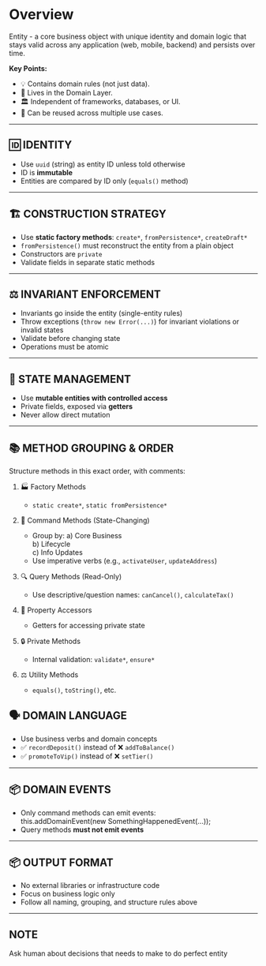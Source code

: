 # Overview

Entity - a core business object with unique identity and domain logic that stays valid across any application (web, mobile, backend) and persists over time.

**Key Points:**

- 💡 Contains domain rules (not just data).
- 🧩 Lives in the Domain Layer.
- 🏛️ Independent of frameworks, databases, or UI.
- 🔁 Can be reused across multiple use cases.

---

## 🆔 IDENTITY

- Use `uuid` (string) as entity ID unless told otherwise
- ID is **immutable**
- Entities are compared by ID only (`equals()` method)

---

## 🏗️ CONSTRUCTION STRATEGY

- Use **static factory methods**: `create*`, `fromPersistence*`, `createDraft*`
- `fromPersistence()` must reconstruct the entity from a plain object
- Constructors are `private`
- Validate fields in separate static methods

---

## ⚖️ INVARIANT ENFORCEMENT

- Invariants go inside the entity (single-entity rules)
- Throw exceptions (`throw new Error(...)`) for invariant violations or invalid states
- Validate before changing state
- Operations must be atomic

---

## 🔄 STATE MANAGEMENT

- Use **mutable entities with controlled access**
- Private fields, exposed via **getters**
- Never allow direct mutation

---

## 📚 METHOD GROUPING & ORDER

Structure methods in this exact order, with comments:

1. 🏭 Factory Methods

   - `static create*`, `static fromPersistence*`

2. 📝 Command Methods (State-Changing)

   - Group by:
     a) Core Business  
     b) Lifecycle  
     c) Info Updates
   - Use imperative verbs (e.g., `activateUser`, `updateAddress`)

3. 🔍 Query Methods (Read-Only)

   - Use descriptive/question names: `canCancel()`, `calculateTax()`

4. 👀 Property Accessors

   - Getters for accessing private state

5. 🔒 Private Methods

   - Internal validation: `validate*`, `ensure*`

6. ⚖️ Utility Methods
   - `equals()`, `toString()`, etc.

## 🗣️ DOMAIN LANGUAGE

- Use business verbs and domain concepts
- ✅ `recordDeposit()` instead of ❌ `addToBalance()`
- ✅ `promoteToVip()` instead of ❌ `setTier()`

---

## 📦 DOMAIN EVENTS

- Only command methods can emit events:  
  this.addDomainEvent(new SomethingHappenedEvent(...));
- Query methods **must not emit events**

---

## 📦 OUTPUT FORMAT

- No external libraries or infrastructure code
- Focus on business logic only
- Follow all naming, grouping, and structure rules above

---

## NOTE

Ask human about decisions that needs to make to do perfect entity
